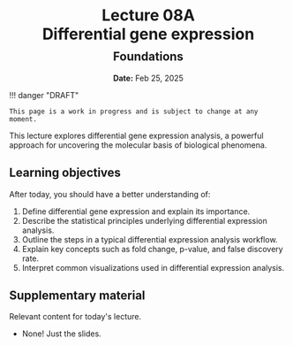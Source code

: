 <h1 style="margin-bottom: 0.4em; text-align: center;">
    <b>Lecture 08A</b><br>
    Differential gene expression
</h1>
<h2 style="margin-top: 0.0em; text-align: center;">
    Foundations
</h2>
<p style="text-align: center;">
    <b>Date:</b> Feb 25, 2025
</p>


!!! danger "DRAFT"

    This page is a work in progress and is subject to change at any moment.

This lecture explores differential gene expression analysis, a powerful approach for uncovering the molecular basis of biological phenomena.

## Learning objectives

After today, you should have a better understanding of:

1.  Define differential gene expression and explain its importance.
2.  Describe the statistical principles underlying differential expression analysis.
3.  Outline the steps in a typical differential expression analysis workflow.
4.  Explain key concepts such as fold change, p-value, and false discovery rate.
5.  Interpret common visualizations used in differential expression analysis.

## Supplementary material

Relevant content for today's lecture.

-   None! Just the slides.

<!-- ## Presentation

-   **View:** [slides.com/aalexmmaldonado/biosc1540-l10](https://slides.com/aalexmmaldonado/biosc1540-l10)
-   **Live link:** [slides.com/d/uhBDP3A/live](https://slides.com/d/uhBDP3A/live)
-   **Download:** [biosc1540-l10.pdf](/lectures/10/biosc1540-l10.pdf)

<iframe src="https://slides.com/aalexmmaldonado/biosc1540-l10/embed?byline=hidden&share=hidden" width="100%" height="600" title="BIOSC 1540: Lecture 10" scrolling="no" frameborder="0" webkitallowfullscreen mozallowfullscreen allowfullscreen></iframe> -->
